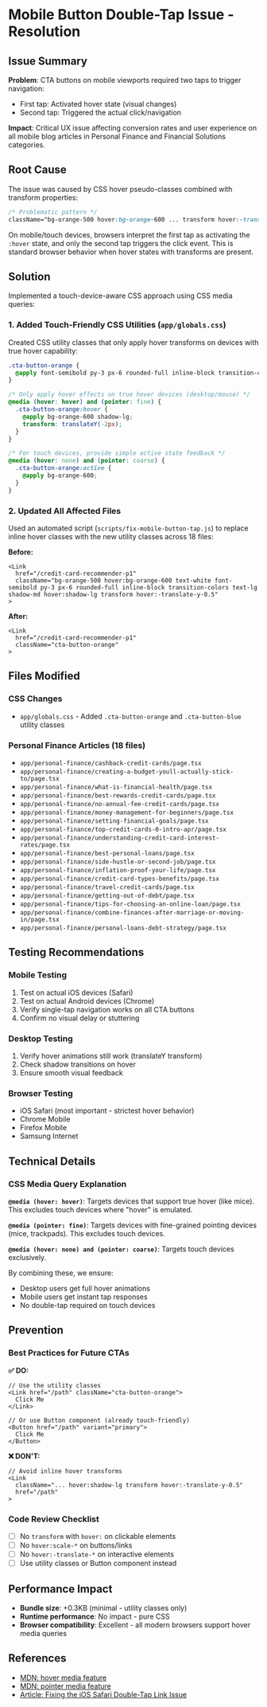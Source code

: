 # Mobile Button Double-Tap Issue - Resolution

## Issue Summary

**Problem**: CTA buttons on mobile viewports required two taps to trigger navigation:

- First tap: Activated hover state (visual changes)
- Second tap: Triggered the actual click/navigation

**Impact**: Critical UX issue affecting conversion rates and user experience on all mobile blog articles in Personal Finance and Financial Solutions categories.

## Root Cause

The issue was caused by CSS hover pseudo-classes combined with transform properties:

```css
/* Problematic pattern */
className="bg-orange-500 hover:bg-orange-600 ... transform hover:-translate-y-0.5 hover:shadow-lg"
```

On mobile/touch devices, browsers interpret the first tap as activating the `:hover` state, and only the second tap triggers the click event. This is standard browser behavior when hover states with transforms are present.

## Solution

Implemented a touch-device-aware CSS approach using CSS media queries:

### 1. Added Touch-Friendly CSS Utilities (`app/globals.css`)

Created CSS utility classes that only apply hover transforms on devices with true hover capability:

```css
.cta-button-orange {
  @apply font-semibold py-3 px-6 rounded-full inline-block transition-colors text-lg shadow-md bg-orange-500 text-white;
}

/* Only apply hover effects on true hover devices (desktop/mouse) */
@media (hover: hover) and (pointer: fine) {
  .cta-button-orange:hover {
    @apply bg-orange-600 shadow-lg;
    transform: translateY(-2px);
  }
}

/* For touch devices, provide simple active state feedback */
@media (hover: none) and (pointer: coarse) {
  .cta-button-orange:active {
    @apply bg-orange-600;
  }
}
```

### 2. Updated All Affected Files

Used an automated script (`scripts/fix-mobile-button-tap.js`) to replace inline hover classes with the new utility classes across 18 files:

**Before:**

```tsx
<Link
  href="/credit-card-recommender-p1"
  className="bg-orange-500 hover:bg-orange-600 text-white font-semibold py-3 px-6 rounded-full inline-block transition-colors text-lg shadow-md hover:shadow-lg transform hover:-translate-y-0.5"
>
```

**After:**

```tsx
<Link
  href="/credit-card-recommender-p1"
  className="cta-button-orange"
>
```

## Files Modified

### CSS Changes

- `app/globals.css` - Added `.cta-button-orange` and `.cta-button-blue` utility classes

### Personal Finance Articles (18 files)

- `app/personal-finance/cashback-credit-cards/page.tsx`
- `app/personal-finance/creating-a-budget-youll-actually-stick-to/page.tsx`
- `app/personal-finance/what-is-financial-health/page.tsx`
- `app/personal-finance/best-rewards-credit-cards/page.tsx`
- `app/personal-finance/no-annual-fee-credit-cards/page.tsx`
- `app/personal-finance/money-management-for-beginners/page.tsx`
- `app/personal-finance/setting-financial-goals/page.tsx`
- `app/personal-finance/top-credit-cards-0-intro-apr/page.tsx`
- `app/personal-finance/understanding-credit-card-interest-rates/page.tsx`
- `app/personal-finance/best-personal-loans/page.tsx`
- `app/personal-finance/side-hustle-or-second-job/page.tsx`
- `app/personal-finance/inflation-proof-your-life/page.tsx`
- `app/personal-finance/credit-card-types-benefits/page.tsx`
- `app/personal-finance/travel-credit-cards/page.tsx`
- `app/personal-finance/getting-out-of-debt/page.tsx`
- `app/personal-finance/tips-for-choosing-an-online-loan/page.tsx`
- `app/personal-finance/combine-finances-after-marriage-or-moving-in/page.tsx`
- `app/personal-finance/personal-loans-debt-strategy/page.tsx`

## Testing Recommendations

### Mobile Testing

1. Test on actual iOS devices (Safari)
2. Test on actual Android devices (Chrome)
3. Verify single-tap navigation works on all CTA buttons
4. Confirm no visual delay or stuttering

### Desktop Testing

1. Verify hover animations still work (translateY transform)
2. Check shadow transitions on hover
3. Ensure smooth visual feedback

### Browser Testing

- iOS Safari (most important - strictest hover behavior)
- Chrome Mobile
- Firefox Mobile
- Samsung Internet

## Technical Details

### CSS Media Query Explanation

**`@media (hover: hover)`**: Targets devices that support true hover (like mice). This excludes touch devices where "hover" is emulated.

**`@media (pointer: fine)`**: Targets devices with fine-grained pointing devices (mice, trackpads). This excludes touch devices.

**`@media (hover: none) and (pointer: coarse)`**: Targets touch devices exclusively.

By combining these, we ensure:

- Desktop users get full hover animations
- Mobile users get instant tap responses
- No double-tap required on touch devices

## Prevention

### Best Practices for Future CTAs

**✅ DO:**

```tsx
// Use the utility classes
<Link href="/path" className="cta-button-orange">
  Click Me
</Link>

// Or use Button component (already touch-friendly)
<Button href="/path" variant="primary">
  Click Me
</Button>
```

**❌ DON'T:**

```tsx
// Avoid inline hover transforms
<Link
  className="... hover:shadow-lg transform hover:-translate-y-0.5"
  href="/path"
>
```

### Code Review Checklist

- [ ] No `transform` with `hover:` on clickable elements
- [ ] No `hover:scale-*` on buttons/links
- [ ] No `hover:-translate-*` on interactive elements
- [ ] Use utility classes or Button component instead

## Performance Impact

- **Bundle size**: +0.3KB (minimal - utility classes only)
- **Runtime performance**: No impact - pure CSS
- **Browser compatibility**: Excellent - all modern browsers support hover media queries

## References

- [MDN: hover media feature](https://developer.mozilla.org/en-US/docs/Web/CSS/@media/hover)
- [MDN: pointer media feature](https://developer.mozilla.org/en-US/docs/Web/CSS/@media/pointer)
- [Article: Fixing the iOS Safari Double-Tap Link Issue](https://css-tricks.com/solving-sticky-hover-states-with-media-hover-hover/)
